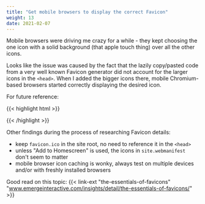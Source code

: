 ```yaml
---
title: "Get mobile browsers to display the correct Favicon"
weight: 13
date: 2021-02-07
---
```


Mobile browsers were driving me crazy for a while - they kept choosing the one icon with a solid background (that apple touch thing) over all the other icons.

Looks like the issue was caused by the fact that the lazily copy/pasted code from a very well known Favicon generator did not account for the larger icons in the `<head>`. When I added the bigger icons there, mobile Chromium-based browsers started correctly displaying the desired icon.

For future reference:

{{< highlight html >}}
<link rel="manifest" href="/site.webmanifest">
<meta name="theme-color" content="#012B48">

<link rel="icon" type="image/png" sizes="512x512" href="/android-chrome-512x512.png">
<link rel="icon" type="image/png" sizes="192x192" href="/android-chrome-192x192.png">
<link rel="icon" type="image/png" sizes="32x32" href="/favicon-32x32.png">
<link rel="icon" type="image/png" sizes="16x16" href="/favicon-16x16.png">

<link rel="apple-touch-icon" sizes="180x180" href="/apple-180x180-solid.png">
<link rel="mask-icon" href="/safari-pinned-tab.svg" color="#5bbad5">

<meta name="masapplication-config" content="/browserconfig.xml">
{{< /highlight >}}

Other findings during the process of researching Favicon details:

- keep `favicon.ico` in the site root, no need to reference it in the `<head>`
- unless "Add to Homescreen" is used, the icons in `site.webmanifest` don't seem to matter
- mobile browser icon caching is wonky, always test on multiple devices and/or with freshly installed browsers

Good read on this topic: {{< link-ext "the-essentials-of-favicons" "www.emergeinteractive.com/insights/detail/the-essentials-of-favicons/" >}}